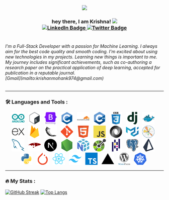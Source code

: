 <div id="header" align="center">
  <img src="https://media.giphy.com/media/M9gbBd9nbDrOTu1Mqx/giphy.gif" width="100"/>
</div>

<h3 align="center">
  hey there, I am Krishna!    <img src="https://media.giphy.com/media/hvRJCLFzcasrR4ia7z/giphy.gif" width="30px"/>
<br>
  <div id="badges" align="center">
  <a href="[your-linkedin-URL](https://www.linkedin.com/in/krishna-mohan-194124167/)">
    <img src="https://img.shields.io/badge/LinkedIn-blue?style=for-the-badge&logo=linkedin&logoColor=white" alt="LinkedIn Badge"/>
  </a>
<!--   <a href="">
    <img src="https://img.shields.io/badge/YouTube-red?style=for-the-badge&logo=youtube&logoColor=white" alt="Youtube Badge"/>
  </a> -->
  <a href="https://twitter.com/Krshxxna">
    <img src="https://img.shields.io/badge/Twitter-blue?style=for-the-badge&logo=twitter&logoColor=white" alt="Twitter Badge"/>
  </a>
    <br>
    <img src="https://komarev.com/ghpvc/?username=krishna9358&style=flat-square&color=blue" alt=""/>
</div>

  
</h3>
<h6>
  I'm a Full-Stack Developer with a passion for Machine Learning. I always aim for the best code quality and smooth coding. I'm excited about using new technologies in my projects. Learning new things is important to me. My journey includes significant achievements, such as co-authoring a research paper on the practical application of deep learning, accepted for publication in a reputable journal.
<br>
[Gmail](mailto:krishanmohank974@gmail.com)
</h6>




---

### :hammer_and_wrench: Languages and Tools :
<div align="center">
  <img src="https://github.com/devicons/devicon/blob/master/icons/arduino/arduino-original-wordmark.svg" title="" alt="" width="40" height="40"/> &nbsp;
    <img src="https://github.com/devicons/devicon/blob/master/icons/bash/bash-original.svg" title="" alt="" width="40" height="40"/> &nbsp;
      <img src="https://github.com/devicons/devicon/blob/master/icons/bootstrap/bootstrap-original-wordmark.svg" title="" alt="" width="40" height="40"/> &nbsp;
        <img src="https://github.com/devicons/devicon/blob/master/icons/c/c-original.svg" title="" alt="" width="40" height="40"/> &nbsp;
          <img src="https://github.com/devicons/devicon/blob/master/icons/cloudflare/cloudflare-original-wordmark.svg" title="" alt="" width="40" height="40"/> &nbsp;
            <img src="https://github.com/devicons/devicon/blob/master/icons/cplusplus/cplusplus-original.svg" title="" alt="" width="40" height="40"/> &nbsp;
              <img src="https://github.com/devicons/devicon/blob/master/icons/css3/css3-original-wordmark.svg" title="" alt="" width="40" height="40"/> &nbsp;
                <img src="https://github.com/devicons/devicon/blob/master/icons/django/django-plain.svg" title="" alt="" width="40" height="40"/> &nbsp;
                  <img src="https://github.com/devicons/devicon/blob/master/icons/docker/docker-original.svg" title="" alt="" width="40" height="40"/> &nbsp;
                    <img src="https://github.com/devicons/devicon/blob/master/icons/express/express-original.svg" title="" alt="" width="40" height="40"/> &nbsp;
                      <img src="https://github.com/devicons/devicon/blob/master/icons/firebase/firebase-original.svg" title="" alt="" width="40" height="40"/> &nbsp;
                        <img src="https://github.com/devicons/devicon/blob/master/icons/flask/flask-original.svg" title="" alt="" width="40" height="40"/> &nbsp;
                          <img src="https://github.com/devicons/devicon/blob/master/icons/git/git-original.svg" title="" alt="" width="40" height="40"/> &nbsp;
                            <img src="https://github.com/devicons/devicon/blob/master/icons/html5/html5-original.svg" title="" alt="" width="40" height="40"/> &nbsp;
                              <img src="https://github.com/devicons/devicon/blob/master/icons/javascript/javascript-original.svg" title="" alt="" width="40" height="40"/> &nbsp;
                                <img src="https://github.com/devicons/devicon/blob/master/icons/json/json-original.svg" title="" alt="" width="40" height="40"/> &nbsp;
                                  <img src="https://github.com/devicons/devicon/blob/master/icons/materialui/materialui-original.svg" title="" alt="" width="40" height="40"/> &nbsp;
                                    <img src="https://github.com/devicons/devicon/blob/master/icons/matplotlib/matplotlib-original.svg" title="" alt="" width="40" height="40"/> &nbsp;
                                      <img src="https://github.com/devicons/devicon/blob/master/icons/mysql/mysql-original.svg" title="" alt="" width="40" height="40"/> &nbsp;
                                        <img src="https://github.com/devicons/devicon/blob/master/icons/mongoose/mongoose-original.svg" title="" alt="" width="40" height="40"/> &nbsp;
                                          <img src="https://github.com/devicons/devicon/blob/master/icons/nextjs/nextjs-original.svg" title="" alt="" width="40" height="40"/> &nbsp;
                                            <img src="https://github.com/devicons/devicon/blob/master/icons/nodejs/nodejs-original.svg" title="" alt="" width="40" height="40"/> &nbsp;
                                              <img src="https://github.com/devicons/devicon/blob/master/icons/numpy/numpy-original.svg" title="" alt="" width="40" height="40"/> &nbsp;
                                                <img src="https://github.com/devicons/devicon/blob/master/icons/openapi/openapi-original.svg" title="" alt="" width="40" height="40"/> &nbsp;
                                                  <img src="https://github.com/devicons/devicon/blob/master/icons/pandas/pandas-original.svg" title="" alt="" width="40" height="40"/> &nbsp;
                                                    <img src="https://github.com/devicons/devicon/blob/master/icons/postgresql/postgresql-original.svg" title="" alt="" width="40" height="40"/> &nbsp;
                                                      <img src="https://github.com/devicons/devicon/blob/master/icons/prisma/prisma-original.svg" title="" alt="" width="40" height="40"/> &nbsp;
                                                        <img src="https://github.com/devicons/devicon/blob/master/icons/python/python-original.svg" title="" alt="" width="40" height="40"/> &nbsp;
                                                          <img src="https://github.com/devicons/devicon/blob/master/icons/pytorch/pytorch-original.svg" title="" alt="" width="40" height="40"/> &nbsp;
                                                           <img src="https://github.com/devicons/devicon/blob/master/icons/react/react-original.svg" title="" alt="" width="40" height="40"/> &nbsp;
                                                          <img src="https://github.com/devicons/devicon/blob/master/icons/tailwindcss/tailwindcss-original.svg" title="" alt="" width="40" height="40"/> &nbsp;
                                                           <img src="https://github.com/devicons/devicon/blob/master/icons/typescript/typescript-original.svg" title="" alt="" width="40" height="40"/> &nbsp;
                                                          <img src="https://github.com/devicons/devicon/blob/master/icons/vercel/vercel-original.svg" title="" alt="" width="40" height="40"/> &nbsp;
                                                        <img src="https://github.com/devicons/devicon/blob/master/icons/wordpress/wordpress-original.svg" title="" alt="" width="40" height="40"/> &nbsp;
                                                          <img src="https://github.com/devicons/devicon/blob/master/icons/kubernetes/kubernetes-original.svg" title="" alt="" width="40" height="40"/> &nbsp;
      

</div>

---

### :fire: My Stats :
<a href="https://git.io/streak-stats"><img src="http://github-readme-streak-stats.herokuapp.com?user=krishna9358&theme=merko" alt="GitHub Streak" /></a>
[![Top Langs](https://github-readme-stats.vercel.app/api/top-langs/?username=krishna9358&layout=compact&theme=vision-friendly-dark)](https://github.com/anuraghazra/github-readme-stats)
